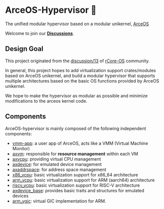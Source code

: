 # ArceOS-Hypervisor 👋

<!--

**Here are some ideas to get you started:**

🙋‍♀️ A short introduction - what is your organization all about?
🌈 Contribution guidelines - how can the community get involved?
👩‍💻 Useful resources - where can the community find your docs? Is there anything else the community should know?
🍿 Fun facts - what does your team eat for breakfast?
🧙 Remember, you can do mighty things with the power of [Markdown](https://docs.github.com/github/writing-on-github/getting-started-with-writing-and-formatting-on-github/basic-writing-and-formatting-syntax)
-->

The unified modular hypervisor based on a modular unikernel, [ArceOS](https://github.com/arceos-org/arceos)

Welcome to join our **[Discussions](https://github.com/orgs/arceos-hypervisor/discussions)**.

## Design Goal

This project originated from the [discussion/13](https://github.com/orgs/rcore-os/discussions/13) of [rCore-OS](https://github.com/rcore-os) community.

In general, this project hopes to add virtualization support crates/modules based on ArceOS unikernel, 
and build a modular hypervisor that supports multiple architectures based on the basic OS functions provided by ArceOS unikernel.

We hope to make the hypervisor as modular as possible and minimize modifications to the arceos kernel code.

## Components

ArceOS-hypervisor is mainly composed of the following independent components:

* [vmm-app](https://github.com/arceos-hypervisor/arceos-umhv/tree/master/arceos-vmm): a user app of ArceOS, acts like a VMM (Virtual Machine Monitor)
* [axvm](https://github.com/arceos-hypervisor/axvm): responsible for **resource management** within each VM
* [axvcpu](https://github.com/arceos-hypervisor/axvcpu): providing virtual CPU management
* [axdevice](https://github.com/arceos-hypervisor/axdevice): for emulated device management
* [axaddrspace](https://github.com/arceos-hypervisor/axaddrspace): for address space management
* [x86_vcpu](https://github.com/arceos-hypervisor/x86_vcpu): basic virtualization support for x86_64 architecture
* [arm_vcpu](https://github.com/arceos-hypervisor/arm_vcpu): basic virtualization support for ARM (aarch64) architecture
* [riscv_vcpu](https://github.com/arceos-hypervisor/riscv_vcpu): basic virtualization support for RISC-V architecture
* [axdevice_base](https://github.com/arceos-hypervisor/axdevice_crates/tree/main/axdevice_base): provides basic traits and structures for emulated devices
* [arm_vgic](https://github.com/arceos-hypervisor/arm_vgic): virtual GIC implementation for ARM.
  
